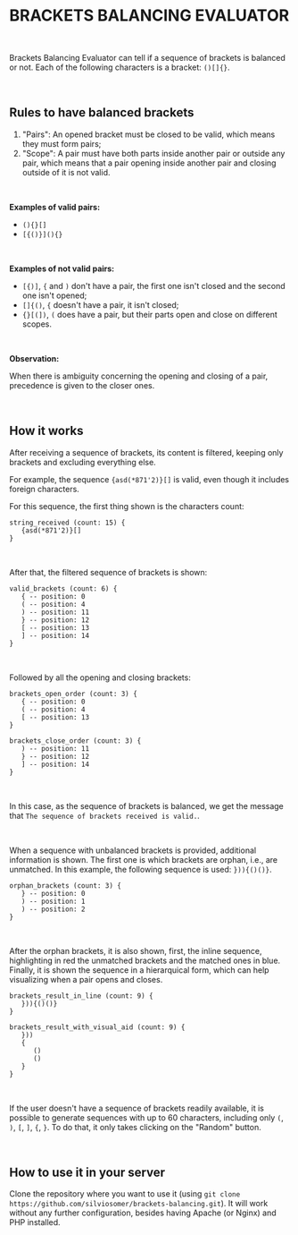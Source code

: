 # BRACKETS BALANCING EVALUATOR

<br>

Brackets Balancing Evaluator can tell if a sequence of brackets is balanced or not. Each of the following characters is a bracket: ```()[]{}```.

<br>

## Rules to have balanced brackets

1. "Pairs": An opened bracket must be closed to be valid, which means they must form pairs;
2. "Scope": A pair must have both parts inside another pair or outside any pair, which means that a pair opening inside another pair and closing outside of it is not valid.
 
<br>

<b>Examples of valid pairs:</b>

- ```(){}[]```
- ```[{()}](){}```

<br>

<b>Examples of not valid pairs:</b>

- ```[{)]```, ```{``` and ```)``` don't have a pair, the first one isn't closed and the second one isn't opened;
- ```[]{()```, ```{``` doesn't have a pair, it isn't closed;
- ```{}[(])```, ```(``` does have a pair, but their parts open and close on different scopes.

<br>

<b>Observation:</b>

When there is ambiguity concerning the opening and closing of a pair, precedence is given to the closer ones.

<br>

## How it works

After receiving a sequence of brackets, its content is filtered, keeping only brackets and excluding everything else.

For example, the sequence ```{asd(*871'2)}[]``` is valid, even though it includes foreign characters.

For this sequence, the first thing shown is the characters count:

```
string_received (count: 15) {
   {asd(*871'2)}[]
}
```

<br>

After that, the filtered sequence of brackets is shown:

```
valid_brackets (count: 6) {
   { -- position: 0 
   ( -- position: 4 
   ) -- position: 11 
   } -- position: 12 
   [ -- position: 13 
   ] -- position: 14 
}
```

<br>

Followed by all the opening and closing brackets:

```
brackets_open_order (count: 3) {
   { -- position: 0 
   ( -- position: 4 
   [ -- position: 13 
}

brackets_close_order (count: 3) {
   ) -- position: 11 
   } -- position: 12 
   ] -- position: 14 
}
```

<br>

In this case, as the sequence of brackets is balanced, we get the message that ```The sequence of brackets received is valid.```.

<br>

When a sequence with unbalanced brackets is provided, additional information is shown. The first one is which brackets are orphan, i.e., are unmatched. In this example, the following sequence is used: ```})){()()}```.

```
orphan_brackets (count: 3) {
   } -- position: 0 
   ) -- position: 1 
   ) -- position: 2 
}
```

<br>

After the orphan brackets, it is also shown, first, the inline sequence, highlighting in red the unmatched brackets and the matched ones in blue. Finally, it is shown the sequence in a hierarquical form, which can help visualizing when a pair opens and closes.

```
brackets_result_in_line (count: 9) {
   })){()()}
}

brackets_result_with_visual_aid (count: 9) {
   }))
   {
      ()
      ()
   }
}
```

<br>

If the user doesn't have a sequence of brackets readily available, it is possible to generate sequences with up to 60 characters, including only ```(```, ```)```, ```[```, ```]```, ```{```, ```}```. To do that, it only takes clicking on the "Random" button.


<br>

## How to use it in your server

Clone the repository where you want to use it (using ```git clone https://github.com/silviosomer/brackets-balancing.git```). It will work without any further configuration, besides having Apache (or Nginx) and PHP installed.

